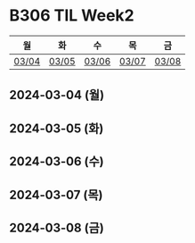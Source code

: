 # B306 TIL Week2

|월|화|수|목|금|
|:--:|:--:|:--:|:--:|:--:|
|[03/04](#2024-03-04-월)|[03/05](#2024-03-05-화)|[03/06](#2024-03-06-수)|[03/07](#2024-03-07-목)|[03/08](#2024-03-08-금)|


## 2024-03-04 (월)

## 2024-03-05 (화)

## 2024-03-06 (수)

## 2024-03-07 (목)

## 2024-03-08 (금)